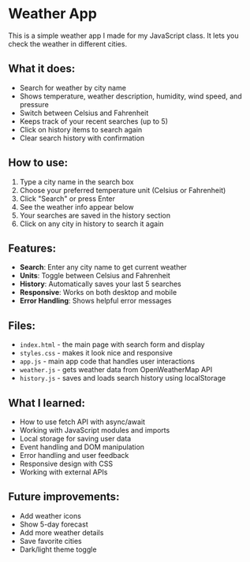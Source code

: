 # Weather App

This is a simple weather app I made for my JavaScript class. It lets you check the weather in different cities.

## What it does:
- Search for weather by city name
- Shows temperature, weather description, humidity, wind speed, and pressure
- Switch between Celsius and Fahrenheit
- Keeps track of your recent searches (up to 5)
- Click on history items to search again
- Clear search history with confirmation

## How to use:
1. Type a city name in the search box
2. Choose your preferred temperature unit (Celsius or Fahrenheit)
3. Click "Search" or press Enter
4. See the weather info appear below
5. Your searches are saved in the history section
6. Click on any city in history to search it again

## Features:
- **Search**: Enter any city name to get current weather
- **Units**: Toggle between Celsius and Fahrenheit
- **History**: Automatically saves your last 5 searches
- **Responsive**: Works on both desktop and mobile
- **Error Handling**: Shows helpful error messages

## Files:
- `index.html` - the main page with search form and display
- `styles.css` - makes it look nice and responsive
- `app.js` - main app code that handles user interactions
- `weather.js` - gets weather data from OpenWeatherMap API
- `history.js` - saves and loads search history using localStorage

## What I learned:
- How to use fetch API with async/await
- Working with JavaScript modules and imports
- Local storage for saving user data
- Event handling and DOM manipulation
- Error handling and user feedback
- Responsive design with CSS
- Working with external APIs

## Future improvements:
- Add weather icons
- Show 5-day forecast
- Add more weather details
- Save favorite cities
- Dark/light theme toggle
